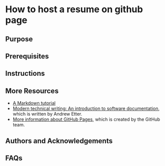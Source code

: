 # How to host a resume on github page

## Purpose

## Prerequisites

## Instructions

## More Resources
- [A Markdown tutorial][link 1]
- [Modern technical writing: An introduction to software documentation][link 2], which is written by Andrew Etter.
- [More information about GitHub Pages][link 3], which is created by the GitHub team.

[link 1]: https://www.markdowntutorial.com
[link 2]: https://www.amazon.ca/Modern-Technical-Writing-Introduction-Documentation-ebook/dp/B01A2QL9SS
[link 3]: https://docs.github.com/en/pages/getting-started-with-github-pages/about-github-pages

## Authors and Acknowledgements


## FAQs
